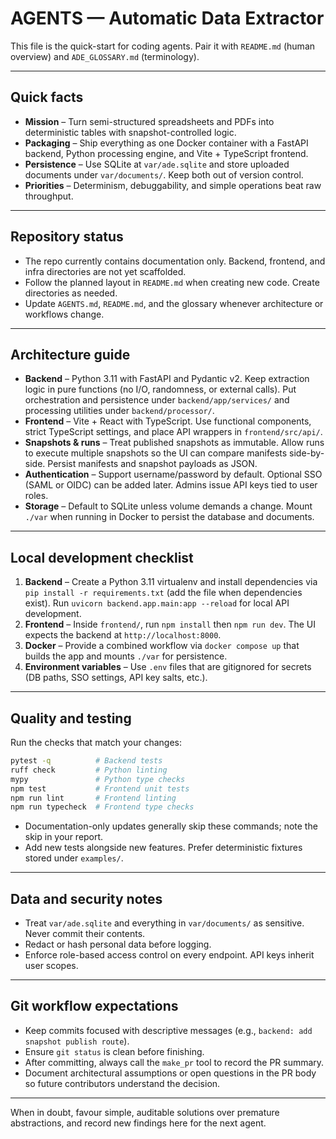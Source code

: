 # AGENTS — Automatic Data Extractor

This file is the quick-start for coding agents. Pair it with `README.md` (human overview) and `ADE_GLOSSARY.md` (terminology).

---

## Quick facts

- **Mission** – Turn semi-structured spreadsheets and PDFs into deterministic tables with snapshot-controlled logic.
- **Packaging** – Ship everything as one Docker container with a FastAPI backend, Python processing engine, and Vite + TypeScript frontend.
- **Persistence** – Use SQLite at `var/ade.sqlite` and store uploaded documents under `var/documents/`. Keep both out of version control.
- **Priorities** – Determinism, debuggability, and simple operations beat raw throughput.

---

## Repository status

- The repo currently contains documentation only. Backend, frontend, and infra directories are not yet scaffolded.
- Follow the planned layout in `README.md` when creating new code. Create directories as needed.
- Update `AGENTS.md`, `README.md`, and the glossary whenever architecture or workflows change.

---

## Architecture guide

- **Backend** – Python 3.11 with FastAPI and Pydantic v2. Keep extraction logic in pure functions (no I/O, randomness, or external calls). Put orchestration and persistence under `backend/app/services/` and processing utilities under `backend/processor/`.
- **Frontend** – Vite + React with TypeScript. Use functional components, strict TypeScript settings, and place API wrappers in `frontend/src/api/`.
- **Snapshots & runs** – Treat published snapshots as immutable. Allow runs to execute multiple snapshots so the UI can compare manifests side-by-side. Persist manifests and snapshot payloads as JSON.
- **Authentication** – Support username/password by default. Optional SSO (SAML or OIDC) can be added later. Admins issue API keys tied to user roles.
- **Storage** – Default to SQLite unless volume demands a change. Mount `./var` when running in Docker to persist the database and documents.

---

## Local development checklist

1. **Backend** – Create a Python 3.11 virtualenv and install dependencies via `pip install -r requirements.txt` (add the file when dependencies exist). Run `uvicorn backend.app.main:app --reload` for local API development.
2. **Frontend** – Inside `frontend/`, run `npm install` then `npm run dev`. The UI expects the backend at `http://localhost:8000`.
3. **Docker** – Provide a combined workflow via `docker compose up` that builds the app and mounts `./var` for persistence.
4. **Environment variables** – Use `.env` files that are gitignored for secrets (DB paths, SSO settings, API key salts, etc.).

---

## Quality and testing

Run the checks that match your changes:

```bash
pytest -q          # Backend tests
ruff check         # Python linting
mypy               # Python type checks
npm test           # Frontend unit tests
npm run lint       # Frontend linting
npm run typecheck  # Frontend type checks
```

- Documentation-only updates generally skip these commands; note the skip in your report.
- Add new tests alongside new features. Prefer deterministic fixtures stored under `examples/`.

---

## Data and security notes

- Treat `var/ade.sqlite` and everything in `var/documents/` as sensitive. Never commit their contents.
- Redact or hash personal data before logging.
- Enforce role-based access control on every endpoint. API keys inherit user scopes.

---

## Git workflow expectations

- Keep commits focused with descriptive messages (e.g., `backend: add snapshot publish route`).
- Ensure `git status` is clean before finishing.
- After committing, always call the `make_pr` tool to record the PR summary.
- Document architectural assumptions or open questions in the PR body so future contributors understand the decision.

---

When in doubt, favour simple, auditable solutions over premature abstractions, and record new findings here for the next agent.
